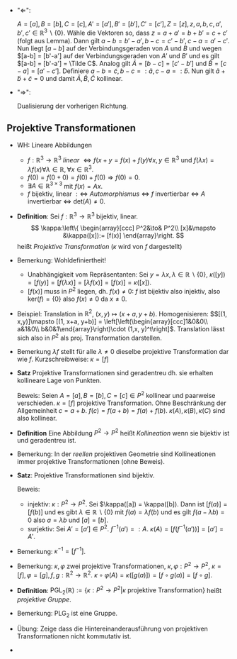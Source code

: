 - "$\Leftarrow$": 

  $A = [a], B= [b], C = [c], A' = [a'], B'= [b'], C' = [c'], Z = [z], z, a, b, c, a',b', c'\in \mathbb R^3\backslash \{0\}$. Wähle die Vektoren so, dass $z = a+a' = b+b' = c+c'$ (folgt aus Lemma). Dann gilt $a-b = b'-a', b-c = c'-b', c-a = a'-c'$. Nun liegt $[a-b]$ auf der Verbindungsgeraden von $A$ und $B$ und wegen $[a-b] = [b'-a'] auf der Verbindungsgeraden von $A'$ und $B'$ und es gilt $[a-b] = [b'-a'] = \Tilde C$. Analog gilt $\tilde A = [b-c] = [c'-b']$ und $\tilde B = [c-a] = [a'-c']$. Definiere $a-b = \tilde c, b-c =: \tilde a, c-a  =: \tilde b$. Nun gilt $\tilde a + \tilde b + \tilde c = 0$ und damit $\tilde A,\tilde B,\tilde C$ kollinear.
  
- "$\Rightarrow$":

  Dualisierung der vorherigen Richtung.


## Projektive Transformationen

- WH: Lineare Abbildungen 
  - $f: \mathbb R^3 \to \mathbb R^3$ _linear_ $\Leftrightarrow f(x+y = f(x) + f(y) \forall x,y\in \mathbb R^3$ und $f(\lambda x) = \lambda f(x) \forall \lambda \in \mathbb R, \forall x\in \mathbb R^3$. 
  - $f(0) = f(0+0) = f(0) + f(0) \Rightarrow f(0) = 0$. 
  - $\exists A\in \mathbb R^{3\times 3}$ mit $f(x) = Ax$.
  - $f$ bijektiv, linear $:\Leftrightarrow$ _Automorphismus_ $\Leftrightarrow$ $f$ invertierbar $\Leftrightarrow$ $A$ invertierbar $\Leftrightarrow$ $\mathrm{det}(A) \neq 0$. 

- **Definition**: Sei $f: \mathbb R^3\to \mathbb R^3$ bijektiv, linear. 
  $$
  \kappa:\left\{
    \begin{array}[ccc]
        P^2&\to& P^2\\
        [x]&\mapsto &\kappa([x]):= [f(x)]
    \end{array}\right.
  $$
  heißt _Projektive Transformation_ ($\kappa$ wird von $f$ dargestellt)
- Bemerkung: Wohldefiniertheit!
  - Unabhängigkeit vom Repräsentanten: Sei $y = \lambda x , \lambda \in \mathbb R\backslash \{0\}$, $\kappa([y]) = [f(y)] = [f(\lambda x)] = [\lambda f(x)] = [f(x)] = \kappa([x])$.
  - $[f(x)]$ muss in $P^2$ liegen, dh. $f(x)\neq 0$: $f$ ist bijektiv also injektiv, also $\mathrm{ker}(f) = \{0\}$ also $f(x)\neq 0$ da $x\neq 0$.
- Beispiel: Translation in $\mathbb R^2$, $(x,y)\mapsto (x+a,y+b)$. Homogenisieren: $$[(1, x,y)]\mapsto [(1, x+a, y+b)] = \left[\left(\begin{array}[ccc]1&0&0\\ a&1&0\\ b&0&1\end{array}\right)\cdot (1,x, y)^t\right]$. Translation lässt sich also in $P^2$ als proj. Transformation darstellen.
- Bemerkung $\lambda f$ stellt für alle $\lambda\neq 0$ dieselbe projektive Transformation dar wie $f$. Kurzschreibweise: $\kappa = [f]$
- **Satz** Projektive Transformationen sind geradentreu dh. sie erhalten kollineare Lage von Punkten.

  Beweis: Seien $A=[a],B= [b],C=[c]\in P^2$ kollinear und paarweise verschieden. $\kappa= [f]$ projektive Transformation. Ohne Beschränkung der Allgemeinheit $c = a+b$. $f(c) = f(a+b) = f(a)+f(b)$. $\kappa(A), \kappa(B), \kappa(C)$ sind also kollinear.

- **Definition** Eine Abbildung $P^2\to P^2$ heißt _Kollineation_ wenn sie bijektiv ist und geradentreu ist.
- Bemerkung: In der _reellen_ projektiven Geometrie sind Kollineationen immer projektive Transformationen (ohne Beweis).
- **Satz**: Projektive Transformationen sind bijektiv.
  
  Beweis:
    - injektiv: $\kappa: P^2\to P^2$. Sei $\kappa([a]) = \kappa([b]). Dann ist $[f(a)] = [f(b)]$ und es gibt $\lambda\in \mathbb R\backslash\{0\}$ mit $f(a) = \lambda f(b)$ und es gilt $f(a -\lambda b) = 0$ also $a = \lambda b$ und $[a] = [b]$.
    - surjektiv: Sei $A' = [a']\in P^2$. $f^{-1}(a')=:A$. $\kappa(A) = [f(f^{-1}(a'))] = [a']= A'$.
- Bemerkung: $\kappa^{-1} = [f^{-1}]$.
- Bemerkung: $\kappa, \varphi$ zwei projektive Transformationen, $\kappa, \varphi: P^2\to P^2$, $\kappa = [f], \varphi = [g], f, g: \mathbb R^2 \to \mathbb R^2$. $\kappa\circ \varphi(A) = \kappa([g(a)]) = [f\circ g(a)] = [f\circ g]$. 
- **Definition**: $\mathrm{PGL}_2(\mathbb R) := \{\kappa: P^2\to P^2| \kappa \text{ projektive Transformation}\}$ heißt _projektive Gruppe_.
- Bemerkung: $\mathrm{PLG}_2$ ist eine Gruppe.
- Übung: Zeige dass die Hintereinanderausführung von projektiven Transformationen nicht kommutativ ist.
- 
